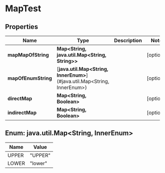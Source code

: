 

# MapTest


## Properties

| Name | Type | Description | Notes |
|------------ | ------------- | ------------- | -------------|
|**mapMapOfString** | **Map&lt;String, java.util.Map&lt;String, String&gt;&gt;** |  |  [optional] |
|**mapOfEnumString** | [**java.util.Map&lt;String, InnerEnum&gt;**](#java.util.Map&lt;String, InnerEnum&gt;) |  |  [optional] |
|**directMap** | **Map&lt;String, Boolean&gt;** |  |  [optional] |
|**indirectMap** | **Map&lt;String, Boolean&gt;** |  |  [optional] |



## Enum: java.util.Map&lt;String, InnerEnum&gt;

| Name | Value |
|---- | -----|
| UPPER | &quot;UPPER&quot; |
| LOWER | &quot;lower&quot; |



